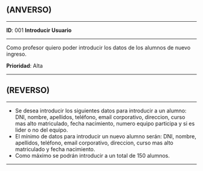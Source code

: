 ## (ANVERSO)
---

**ID**: 001 **Introducir Usuario**

---

Como profesor quiero poder introducir los datos de los alumnos de nuevo ingreso.

**Prioridad**: Alta

---

## (REVERSO)

---

 * Se desea introducir los siguientes datos para introducir a un alumno: DNI, nombre, apellidos, teléfono, email corporativo, direccion, curso mas alto matriculado, fecha nacimiento, numero equipo participa y si es lider o no del equipo.
 * El mínimo de datos para introducir un nuevo alumno serán: DNI, nombre, apellidos, teléfono, email corporativo, direccion, curso mas alto matriculado y fecha nacimiento.
 * Como máximo se podrán introducir a un total de 150 alumnos.
---
